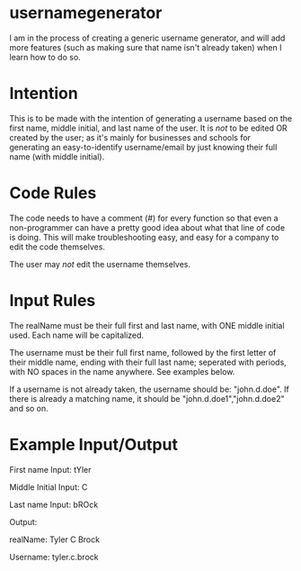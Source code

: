 # usernamegenerator

I am in the process of creating a generic username generator, and will add more features (such as making sure that name isn't already taken) when I learn how to do so.

# Intention

This is to be made with the intention of generating a username based on the first name, middle initial, and last name of the user. It is *not* to be edited OR created by the user; as it's mainly for businesses and schools for generating an easy-to-identify username/email by just knowing their full name (with middle initial).

# Code Rules

The code needs to have a comment (#) for every function so that even a non-programmer can have a pretty good idea about what that line of code is doing. This will make troubleshooting easy, and easy for a company to edit the code themselves.

The user may *not* edit the username themselves. 

# Input Rules

The realName must be their full first and last name, with ONE middle initial used. Each name will be capitalized.

The username must be their full first name, followed by the first letter of their middle name, ending with their full last name; seperated with periods, with NO spaces in the name anywhere. See examples below.

If a username is not already taken, the username should be: "john.d.doe". If there is already a matching name, it should be "john.d.doe1","john.d.doe2" and so on.

# Example Input/Output

First name Input: tYler

Middle Initial Input: C

Last name Input: bROck

Output:

realName: Tyler C Brock

Username: tyler.c.brock
